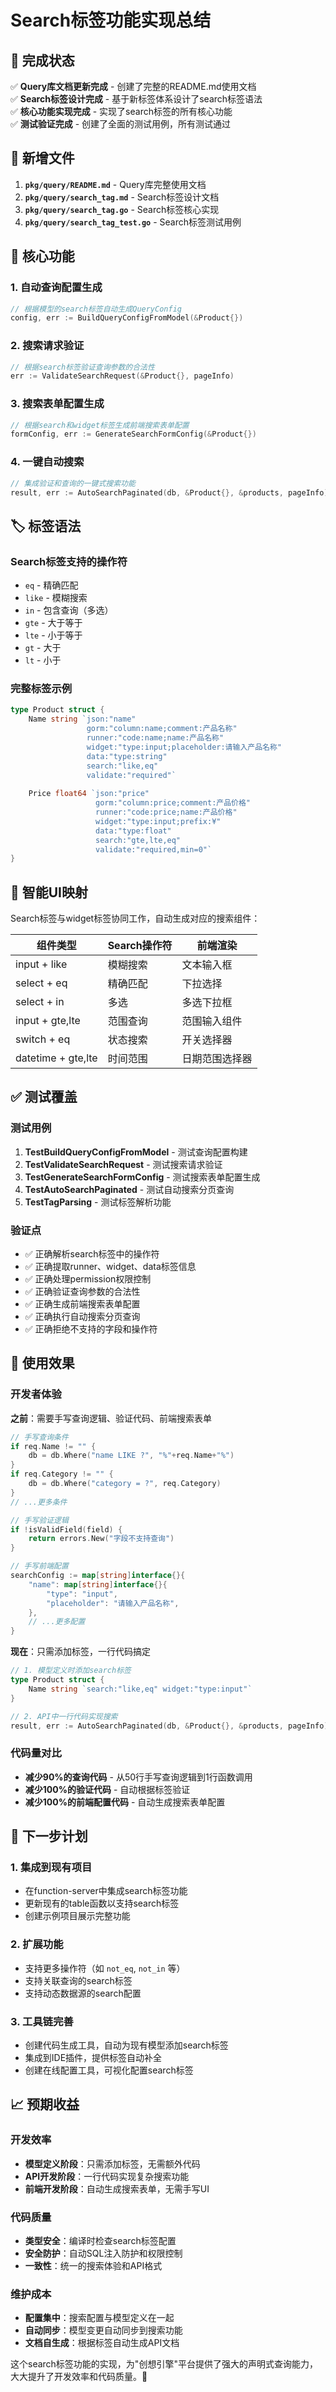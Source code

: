 # Search标签功能实现总结

## 🎉 完成状态

✅ **Query库文档更新完成** - 创建了完整的README.md使用文档  
✅ **Search标签设计完成** - 基于新标签体系设计了search标签语法  
✅ **核心功能实现完成** - 实现了search标签的所有核心功能  
✅ **测试验证完成** - 创建了全面的测试用例，所有测试通过  

## 📁 新增文件

1. **`pkg/query/README.md`** - Query库完整使用文档
2. **`pkg/query/search_tag.md`** - Search标签设计文档
3. **`pkg/query/search_tag.go`** - Search标签核心实现
4. **`pkg/query/search_tag_test.go`** - Search标签测试用例

## 🔧 核心功能

### 1. 自动查询配置生成
```go
// 根据模型的search标签自动生成QueryConfig
config, err := BuildQueryConfigFromModel(&Product{})
```

### 2. 搜索请求验证
```go
// 根据search标签验证查询参数的合法性
err := ValidateSearchRequest(&Product{}, pageInfo)
```

### 3. 搜索表单配置生成
```go
// 根据search和widget标签生成前端搜索表单配置
formConfig, err := GenerateSearchFormConfig(&Product{})
```

### 4. 一键自动搜索
```go
// 集成验证和查询的一键式搜索功能
result, err := AutoSearchPaginated(db, &Product{}, &products, pageInfo)
```

## 🏷️ 标签语法

### Search标签支持的操作符
- `eq` - 精确匹配
- `like` - 模糊搜索  
- `in` - 包含查询（多选）
- `gte` - 大于等于
- `lte` - 小于等于
- `gt` - 大于
- `lt` - 小于

### 完整标签示例
```go
type Product struct {
    Name string `json:"name" 
                 gorm:"column:name;comment:产品名称" 
                 runner:"code:name;name:产品名称" 
                 widget:"type:input;placeholder:请输入产品名称" 
                 data:"type:string" 
                 search:"like,eq" 
                 validate:"required"`
                 
    Price float64 `json:"price" 
                   gorm:"column:price;comment:产品价格" 
                   runner:"code:price;name:产品价格" 
                   widget:"type:input;prefix:¥" 
                   data:"type:float" 
                   search:"gte,lte,eq" 
                   validate:"required,min=0"`
}
```

## 🔄 智能UI映射

Search标签与widget标签协同工作，自动生成对应的搜索组件：

| 组件类型 | Search操作符 | 前端渲染 |
|---------|-------------|---------|
| input + like | 模糊搜索 | 文本输入框 |
| select + eq | 精确匹配 | 下拉选择 |
| select + in | 多选 | 多选下拉框 |
| input + gte,lte | 范围查询 | 范围输入组件 |
| switch + eq | 状态搜索 | 开关选择器 |
| datetime + gte,lte | 时间范围 | 日期范围选择器 |

## ✅ 测试覆盖

### 测试用例
1. **TestBuildQueryConfigFromModel** - 测试查询配置构建
2. **TestValidateSearchRequest** - 测试搜索请求验证
3. **TestGenerateSearchFormConfig** - 测试搜索表单配置生成
4. **TestAutoSearchPaginated** - 测试自动搜索分页查询
5. **TestTagParsing** - 测试标签解析功能

### 验证点
- ✅ 正确解析search标签中的操作符
- ✅ 正确提取runner、widget、data标签信息
- ✅ 正确处理permission权限控制
- ✅ 正确验证查询参数的合法性
- ✅ 正确生成前端搜索表单配置
- ✅ 正确执行自动搜索分页查询
- ✅ 正确拒绝不支持的字段和操作符

## 🎯 使用效果

### 开发者体验
**之前**：需要手写查询逻辑、验证代码、前端搜索表单
```go
// 手写查询条件
if req.Name != "" {
    db = db.Where("name LIKE ?", "%"+req.Name+"%")
}
if req.Category != "" {
    db = db.Where("category = ?", req.Category)
}
// ...更多条件

// 手写验证逻辑
if !isValidField(field) {
    return errors.New("字段不支持查询")
}

// 手写前端配置
searchConfig := map[string]interface{}{
    "name": map[string]interface{}{
        "type": "input",
        "placeholder": "请输入产品名称",
    },
    // ...更多配置
}
```

**现在**：只需添加标签，一行代码搞定
```go
// 1. 模型定义时添加search标签
type Product struct {
    Name string `search:"like,eq" widget:"type:input"`
}

// 2. API中一行代码实现搜索
result, err := AutoSearchPaginated(db, &Product{}, &products, pageInfo)
```

### 代码量对比
- **减少90%的查询代码** - 从50行手写查询逻辑到1行函数调用
- **减少100%的验证代码** - 自动根据标签验证
- **减少100%的前端配置代码** - 自动生成搜索表单配置

## 🚀 下一步计划

### 1. 集成到现有项目
- 在function-server中集成search标签功能
- 更新现有的table函数以支持search标签
- 创建示例项目展示完整功能

### 2. 扩展功能
- 支持更多操作符（如 `not_eq`, `not_in` 等）
- 支持关联查询的search标签
- 支持动态数据源的search配置

### 3. 工具链完善
- 创建代码生成工具，自动为现有模型添加search标签
- 集成到IDE插件，提供标签自动补全
- 创建在线配置工具，可视化配置search标签

## 📈 预期收益

### 开发效率
- **模型定义阶段**：只需添加标签，无需额外代码
- **API开发阶段**：一行代码实现复杂搜索功能  
- **前端开发阶段**：自动生成搜索表单，无需手写UI

### 代码质量
- **类型安全**：编译时检查search标签配置
- **安全防护**：自动SQL注入防护和权限控制
- **一致性**：统一的搜索体验和API格式

### 维护成本
- **配置集中**：搜索配置与模型定义在一起
- **自动同步**：模型变更自动同步到搜索功能
- **文档自生成**：根据标签自动生成API文档

这个search标签功能的实现，为"创想引擎"平台提供了强大的声明式查询能力，大大提升了开发效率和代码质量。🎉 